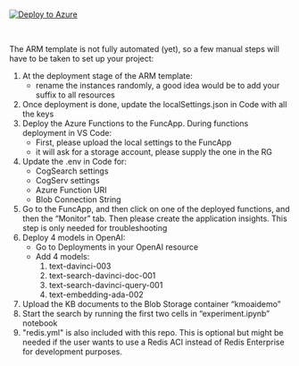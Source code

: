 <br />

[![Deploy to Azure](https://aka.ms/deploytoazurebutton)](https://portal.azure.com/#create/Microsoft.Template/uri/https%3A%2F%2Fraw.githubusercontent.com%2Fsamelhousseini%2Fkm-openai%2Fmain%2Ftemplate.json)
  
  
<br />


The ARM template is not fully automated (yet), so a few manual steps will have to be taken to set up your project:

1. At the deployment stage of the ARM template:
   * rename the instances randomly, a good idea would be to add your suffix to all resources
1. Once deployment is done, update the localSettings.json in Code with all the keys
1. Deploy the Azure Functions to the FuncApp. During functions deployment in VS Code:
   * First, please upload the local settings to the FuncApp
   * it will ask for a storage account, please supply the one in the RG
1. Update the .env in Code for: 
   * CogSearch settings
   * CogServ settings
   * Azure Function URI
   * Blob Connection String
1. Go to the FuncApp, and then click on one of the deployed functions, and then the “Monitor” tab. Then please create the application insights. This step is only needed for troubleshooting
1. Deploy 4 models in OpenAI:
   * Go to Deployments in your OpenAI resource
   * Add 4 models:
      1. text-davinci-003
      1. text-search-davinci-doc-001
      1. text-search-davinci-query-001
      1. text-embedding-ada-002
1. Upload the KB documents to the Blob Storage container “kmoaidemo”
1. Start the search by running the first two cells in “experiment.ipynb” notebook
1. "redis.yml" is also included with this repo. This is optional but might be needed if the user wants to use a Redis ACI instead of Redis Enterprise for development purposes.



